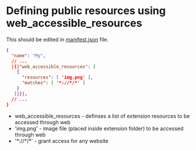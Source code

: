 # Defining public resources using web_accessible_resources

This should be edited in [manifest.json](https://developer.chrome.com/docs/extensions/mv3/manifest/) file.

```json
{
  "name": "My",
  // ...
  |{|"web_accessible_resources": [
    {
      "resources": [ 'img.png' ],
      "matches": [ '*://*/*' ]
    }
   ]|}|,
  // ...
}
```

- web_accessible_resources - definses a list of extension resources to be accessed through web
- 'img.png' - image file (placed inside extension folder) to be accessed through web
- '\*://\*/\*' - grant access for any website
